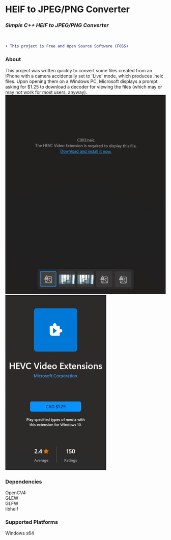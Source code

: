 # HEIF to JPEG/PNG Converter  
### _Simple C++ HEIF to JPEG/PNG Converter_  

<br/>

```diff  
+ This project is Free and Open Source Software (FOSS)  
```  

### About  
This project was written quickly to convert some files created from an iPhone with a camera accidentally set to 'Live' mode, which produces .heic files. Upon opening them on a Windows PC, Microsoft displays a prompt asking for $1.25 to download a decoder for viewing the files (which may or may not work for most users, anyway).  
![](https://raw.githubusercontent.com/jstrom2002/HEIFtoJPEGconv/main/screenshots/ss1.jpg) ![](https://raw.githubusercontent.com/jstrom2002/HEIFtoJPEGconv/main/screenshots/ss2.jpg)  


### Dependencies
OpenCV4  
GLEW  
GLFW  
libheif  

### Supported Platforms  
Windows x64  
